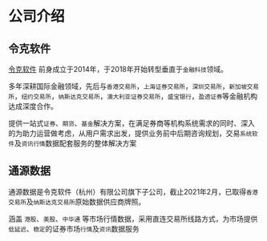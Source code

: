 # 公司介绍

## 令克软件

[令克软件](https://www.linksoft.cn) 前身成立于2014年，于2018年开始转型垂直于`金融科技`领域。

多年深耕国际金融领域，先后与`香港交易所`，`上海证券交易所`，`深圳交易所`，`新加坡交易所`，`纽约交易所`，`纳斯达克交易所`，`澳大利亚证券交易所`，`盛宝银行`，`盈透证券`等金融机构达成深度合作。

提供一站式`证券`、`期货`、`基金`解决方案，在满足券商等机构系统需求的同时、深入的为助力运营做考虑，从用户需求出发，提供业务前中后期咨询规划，交易`系统软件`及`资讯行情`数据配套服务的整体解决方案

## 通源数据

通源数据是令克软件（杭州）有限公司旗下子公司，截止2021年2月，已取得`香港交易所`及`纳斯达克交易所`原始数据供应商牌照。

涵盖 `港股`、`美股`、`中华通` 等市场行情数据，采用直连交易所线路方式，为市场提供 `低延迟`、`稳定`的证券市场`行情`及`资讯`数据服务
